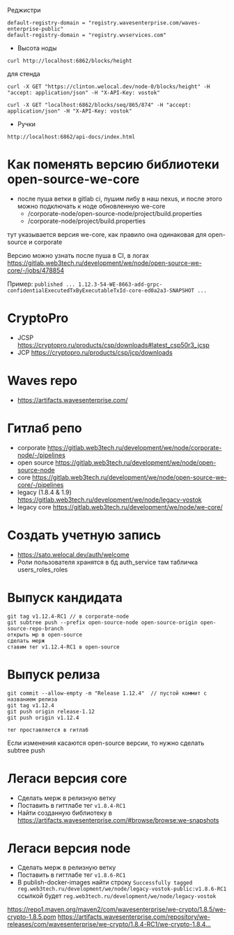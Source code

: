 Реджистри
```
default-registry-domain = "registry.wavesenterprise.com/waves-enterprise-public"
default-registry-domain = "registry.wvservices.com"
```

- Высота ноды
```
curl http://localhost:6862/blocks/height
```

для стенда
```
curl -X GET "https://clinton.welocal.dev/node-0/blocks/height" -H "accept: application/json" -H "X-API-Key: vostok"
```

```
curl -X GET "localhost:6862/blocks/seq/865/874" -H "accept: application/json" -H "X-API-Key: vostok"
```

- Ручки
```
http://localhost:6862/api-docs/index.html
```
# Как поменять версию библиотеки open-source-we-core

- после пуша ветки в gitlab ci, пушим либу в наш nexus, и после этого можно подключать к ноде обновленную we-core
	- /corporate-node/open-source-node/project/build.properties
	- /corporate-node/project/build.properties

тут указывается версия we-core, как правило она одинаковая для open-source и corporate

Версию можно узнать после пуша в CI, в логах
https://gitlab.web3tech.ru/development/we/node/open-source-we-core/-/jobs/478854

Пример: `published ... 1.12.3-54-WE-8663-add-grpc-confidentialExecutedTxByExecutableTxId-core-ed0a2a3-SNAPSHOT ...`

# CryptoPro
- JCSP https://cryptopro.ru/products/csp/downloads#latest_csp50r3_jcsp
- JCP https://cryptopro.ru/products/csp/jcp/downloads

# Waves repo
- https://artifacts.wavesenterprise.com/

# Гитлаб репо
- corporate https://gitlab.web3tech.ru/development/we/node/corporate-node/-/pipelines
- open source https://gitlab.web3tech.ru/development/we/node/open-source-node
- core https://gitlab.web3tech.ru/development/we/node/open-source-we-core/-/pipelines
- legacy (1.8.4 & 1.9) https://gitlab.web3tech.ru/development/we/node/legacy-vostok
- legacy core https://gitlab.web3tech.ru/development/we/node/we-core/

# Создать учетную запись
- https://sato.welocal.dev/auth/welcome
- Роли пользователя хранятся в бд auth_service там табличка users_roles_roles

# Выпуск кандидата
```
git tag v1.12.4-RC1 // в corporate-node
git subtree push --prefix open-source-node open-source-origin open-source-repo-branch
открыть мр в open-source
сделать мерж
ставим тег v1.12.4-RC1 в open-source
```

# Выпуск релиза
```
git commit --allow-empty -m "Release 1.12.4"  // пустой коммит с названием релиза
git tag v1.12.4
git push origin release-1.12
git push origin v1.12.4

тег проставляется в гитлаб
```

Если изменения касаются open-source версии, то нужно сделать subtree push

# Легаси версия core
- Сделать мерж в релизную ветку
- Поставить в гиттлабе тег `v1.8.4-RC1`
- Найти созданную библиотеку в https://artifacts.wavesenterprise.com/#browse/browse:we-snapshots

# Легаси версия node
- Сделать мерж в релизную ветку
- Поставить в гиттлабе тег `v1.8.6-RC1`
- В publish-docker-images найти строку `Successfully tagged reg.web3tech.ru/development/we/node/legacy-vostok-public:v1.8.6-RC1` ссылкой будет `reg.web3tech.ru/development/we/node/legacy-vostok`

https://repo1.maven.org/maven2/com/wavesenterprise/we-crypto/1.8.5/we-crypto-1.8.5.pom
https://artifacts.wavesenterprise.com/repository/we-releases/com/wavesenterprise/we-crypto/1.8.4-RC1/we-crypto-1.8.4…